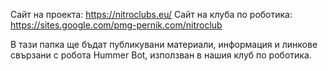Сайт на проекта: https://nitroclubs.eu/
Сайт на клуба по роботика: https://sites.google.com/pmg-pernik.com/nitroclub

В тази папка ще бъдат публикувани материали, информация и линкове свързани с робота Hummer Bot, използван в нашия клуб по роботика.
